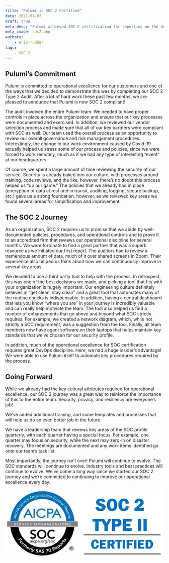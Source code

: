 ```yaml
---
title: "Pulumi is SOC 2 Certified"
date: 2021-01-07
draft: true
meta_desc: "Pulumi achieved SOC 2 certification for reporting on the design of controls, testing, and operating effectiveness of processes for a service organization."
meta_image: soc2.png
authors:
    - eric-rudder
tags:
    - SOC 2
---
```


## Pulumi’s Commitment

Pulumi is committed to operational excellence for our customers and one of the ways that we decided to demonstrate this was by completing our SOC 2 Type 2 Audit.  After a lot of hard work these past few months, we are pleased to announce that Pulumi is now SOC 2 compliant!

<!--more-->

The audit involved the entire Pulumi team.  We needed to have proper controls in place across the organization and ensure that our key processes were documented and exercised.  In addition, we reviewed our vendor selection process and made sure that all of our key partners were compliant with SOC as well.  Our team used the overall process as an opportunity to review our overall governance and risk management procedures.  Interestingly, the change in our work environment caused by Covid-19 actually helped us stress some of our process and policies, since we were forced to work remotely, much as if we had any type of interesting “event” at our headquarters.

Of course, we spent a large amount of time reviewing the security of our service. Security is already baked into our culture, with processes around training, code reviews, and the like, however, there’s no doubt this process helped us “up our game.” The policies that we already had in place (encryption of data at rest and in transit, auditing, logging, secure backup, etc.) gave us a strong foundation, however, as we reviewed key areas we found several areas for simplification and improvement.

## The SOC 2 Journey

As an organization, SOC 2 requires us to promise that we abide by well-documented policies, procedures, and operational controls and to prove it to an accredited firm that reviews our operational discipline for several months.  We were fortunate to find a great partner that was a superb resource as we initiated our first report. The auditors had to review a tremendous amount of data, much of it over shared screens in Zoom. Their experience also helped us think about how we can continuously improve in several key areas.

We decided to use a third party tool to help with the process. In retrospect, this was one of the best decisions we made, and picking a tool that fits with your organization is hugely important. Our engineering culture definitely believes in “get clean, stay clean” and a great tool that automates many of the routine checks is indispensable. In addition, having a central dashboard that lets you know “where you are” in your journey is incredibly valuable and can really help motivate the team. The tool also helped us find a number of enhancements that go above and beyond what SOC strictly requires. For example, we created a network diagram, which, while not strictly a SOC requirement, was a suggestion from the tool. Finally, all team members now have agent software on their laptops that helps maintain key standards that we’ve chosen for our security profile.

In addition, much of the operational excellence for SOC certification requires great DevOps discipline.  Here, we had a huge insider’s advantage!  We were able to use Pulumi itself to automate key procedures required by the process.

## Going Forward

While we already had the key cultural attributes required for operational excellence, our SOC 2 journey was a great way to reinforce the importance of this to the entire team.  Security, privacy, and resiliency are everyone’s job!

We’ve added additional training, and some templates and processes that will help us do an even better job in the future.

We have a leadership team that reviews key areas of the SOC profile quarterly, with each quarter having a special focus. For example, one quarter may focus on security, while the next may zero-in on disaster recovery. The meetings are documented and any work items identified go onto our team’s task list.

Most importantly, the journey isn’t over!  Pulumi will continue to evolve. The SOC standards will continue to evolve. Industry tools and best practices will continue to evolve. We’ve come a long way since we started our SOC 2 journey and we’re committed to continuing to improve our operational excellence every day.

![SOC 2](soc2.png)
